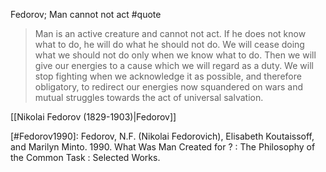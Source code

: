 Fedorov; Man cannot not act #quote

> Man is an active creature and cannot not act. If he does not know what to do, he will do what he should not do. We will cease doing what we should not do only when we know what to do. Then we will give our energies to a cause which we will regard as a duty. We will stop fighting when we acknowledge it as possible, and therefore obligatory, to redirect our energies now squandered on wars and mutual struggles towards the act of universal salvation.

[[Nikolai Fedorov (1829-1903)|Fedorov]]

[#Fedorov1990]: Fedorov, N.F. (Nikolai Fedorovich), Elisabeth Koutaissoff, and Marilyn Minto. 1990. What Was Man Created for ? : The Philosophy of the Common Task : Selected Works.